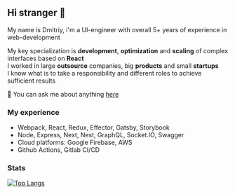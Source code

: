 ## Hi stranger 👋

My name is Dmitriy, i'm a UI-engineer with overall 5+ years of experience in web-development

My key specialization is **development**, **optimization** and **scaling** of complex interfaces based on **React**  
I worked in large **outsource** companies, big **products** and small **startups**  
I know what is to take a responsibility and different roles to achieve sufficient results

💬 You can ask me about anything [here](https://t.me/toastyboost)

### My experience

- Webpack, React, Redux, Effector, Gatsby, Storybook
- Node, Express, Next, Nest, GraphQL, Socket.IO, Swagger
- Cloud platforms: Google Firebase, AWS
- Github Actions, Gitlab CI/CD

### Stats

[![Top Langs](https://github-readme-stats.vercel.app/api/top-langs/?username=toastyboost&layout=compact)](https://github.com/anuraghazra/github-readme-stats)
